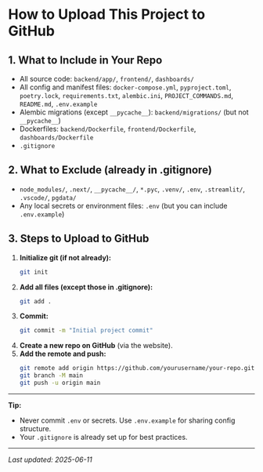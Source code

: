 # How to Upload This Project to GitHub

## 1. What to Include in Your Repo
- All source code: `backend/app/`, `frontend/`, `dashboards/`
- All config and manifest files: `docker-compose.yml`, `pyproject.toml`, `poetry.lock`, `requirements.txt`, `alembic.ini`, `PROJECT_COMMANDS.md`, `README.md`, `.env.example`
- Alembic migrations (except `__pycache__`): `backend/migrations/` (but not `__pycache__`)
- Dockerfiles: `backend/Dockerfile`, `frontend/Dockerfile`, `dashboards/Dockerfile`
- `.gitignore`

## 2. What to Exclude (already in .gitignore)
- `node_modules/`, `.next/`, `__pycache__/`, `*.pyc`, `.venv/`, `.env`, `.streamlit/`, `.vscode/`, `pgdata/`
- Any local secrets or environment files: `.env` (but you can include `.env.example`)

## 3. Steps to Upload to GitHub

1. **Initialize git (if not already):**
   ```zsh
   git init
   ```
2. **Add all files (except those in .gitignore):**
   ```zsh
   git add .
   ```
3. **Commit:**
   ```zsh
   git commit -m "Initial project commit"
   ```
4. **Create a new repo on GitHub** (via the website).
5. **Add the remote and push:**
   ```zsh
   git remote add origin https://github.com/yourusername/your-repo.git
   git branch -M main
   git push -u origin main
   ```

---

**Tip:**
- Never commit `.env` or secrets. Use `.env.example` for sharing config structure.
- Your `.gitignore` is already set up for best practices.

---

_Last updated: 2025-06-11_

